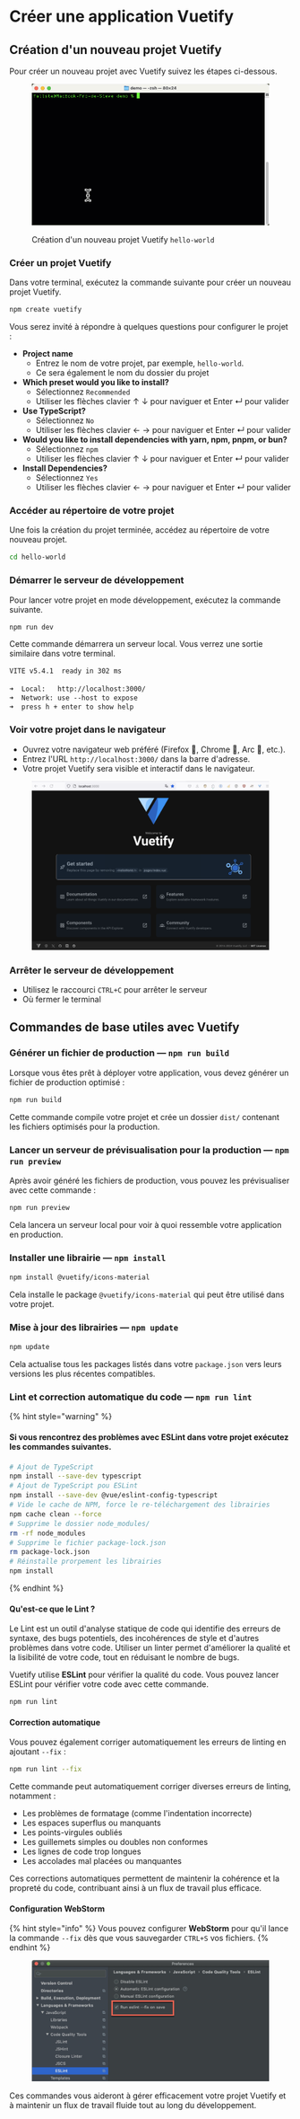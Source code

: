 # Créer une application Vuetify

## Création d'un nouveau projet Vuetify

Pour créer un nouveau projet avec Vuetify suivez les étapes ci-dessous.

<div data-full-width="true">

<figure><img src="../.gitbook/assets/vuetify-create.gif" alt=""><figcaption><p>Création d'un nouveau projet Vuetify <code>hello-world</code></p></figcaption></figure>

</div>

### **Créer un projet Vuetify**

Dans votre terminal, exécutez la commande suivante pour créer un nouveau projet Vuetify.

```bash
npm create vuetify
```

Vous serez invité à répondre à quelques questions pour configurer le projet :

* **Project name**
  * Entrez le nom de votre projet, par exemple, `hello-world`.
  * Ce sera également le nom du dossier du projet
* **Which preset would you like to install?**&#x20;
  * Sélectionnez `Recommended`&#x20;
  * Utiliser les flèches clavier ↑ ↓ pour naviguer et Enter ↵ pour valider
* **Use TypeScript?**&#x20;
  * Sélectionnez `No`&#x20;
  * Utiliser les flèches clavier ← → pour naviguer et Enter ↵ pour valider
* **Would you like to install dependencies with yarn, npm, pnpm, or bun?**&#x20;
  * Sélectionnez `npm`
  * Utiliser les flèches clavier ↑ ↓ pour naviguer et Enter ↵ pour valider
* **Install Dependencies?**&#x20;
  * Sélectionnez `Yes`&#x20;
  * Utiliser les flèches clavier ← → pour naviguer et Enter ↵ pour valider

### **Accéder au répertoire de votre projet**

Une fois la création du projet terminée, accédez au répertoire de votre nouveau projet.

```bash
cd hello-world
```

### **Démarrer le serveur de développement**

Pour lancer votre projet en mode développement, exécutez la commande suivante.

```bash
npm run dev
```

Cette commande démarrera un serveur local. Vous verrez une sortie similaire dans votre terminal.

```
VITE v5.4.1  ready in 302 ms

➜  Local:   http://localhost:3000/
➜  Network: use --host to expose
➜  press h + enter to show help
```

### **Voir votre projet dans le navigateur**

* Ouvrez votre navigateur web préféré (Firefox 🦊, Chrome 💩,  Arc 🌈, etc.).
* Entrez l'URL `http://localhost:3000/` dans la barre d'adresse.
* Votre projet Vuetify sera visible et interactif dans le navigateur.

<figure><img src="../.gitbook/assets/Screenshot 2024-09-26 at 14.48.12.png" alt=""><figcaption></figcaption></figure>

### **Arrêter le serveur de développement**&#x20;

* Utilisez le raccourci `CTRL+C` pour arrêter le serveur
* Où fermer le terminal

## Commandes de base utiles avec Vuetify

### **Générer un fichier de production — `npm run build`**

Lorsque vous êtes prêt à déployer votre application, vous devez générer un fichier de production optimisé :

```bash
npm run build
```

Cette commande compile votre projet et crée un dossier `dist/` contenant les fichiers optimisés pour la production.

### **Lancer un serveur de prévisualisation pour la production — `npm run preview`**

Après avoir généré les fichiers de production, vous pouvez les prévisualiser avec cette commande :

```bash
npm run preview
```

Cela lancera un serveur local pour voir à quoi ressemble votre application en production.

### **Installer une librairie** — `npm install`

```bash
npm install @vuetify/icons-material
```

Cela installe le package `@vuetify/icons-material` qui peut être utilisé dans votre projet.

### **Mise à jour des librairies — `npm update`**

```bash
npm update
```

Cela actualise tous les packages listés dans votre `package.json` vers leurs versions les plus récentes compatibles.

### **Lint et correction automatique du code — `npm run lint`**

{% hint style="warning" %}
#### Si vous rencontrez des problèmes avec ESLint dans votre projet exécutez les commandes suivantes.

```sh
# Ajout de TypeScript
npm install --save-dev typescript
# Ajout de TypeScript pou ESLint
npm install --save-dev @vue/eslint-config-typescript
# Vide le cache de NPM, force le re-téléchargement des librairies
npm cache clean --force
# Supprime le dossier node_modules/
rm -rf node_modules
# Supprime le fichier package-lock.json
rm package-lock.json
# Réinstalle prorpement les librairies
npm install
```
{% endhint %}

#### **Qu'est-ce que le Lint ?**

Le Lint est un outil d'analyse statique de code qui identifie des erreurs de syntaxe, des bugs potentiels, des incohérences de style et d'autres problèmes dans votre code. Utiliser un linter permet d'améliorer la qualité et la lisibilité de votre code, tout en réduisant le nombre de bugs.

Vuetify utilise **ESLint** pour vérifier la qualité du code. Vous pouvez lancer ESLint pour vérifier votre code avec cette commande.

```bash
npm run lint
```

#### Correction automatique

Vous pouvez également corriger automatiquement les erreurs de linting en ajoutant `--fix` :

```bash
npm run lint --fix
```

Cette commande peut automatiquement corriger diverses erreurs de linting, notamment :

* Les problèmes de formatage (comme l'indentation incorrecte)
* Les espaces superflus ou manquants
* Les points-virgules oubliés
* Les guillemets simples ou doubles non conformes
* Les lignes de code trop longues
* Les accolades mal placées ou manquantes

Ces corrections automatiques permettent de maintenir la cohérence et la propreté du code, contribuant ainsi à un flux de travail plus efficace.

#### Configuration WebStorm

{% hint style="info" %}
Vous pouvez configurer **WebStorm** pour qu'il lance la commande `--fix` dès que vous sauvegarder `CTRL+S` vos fichiers.
{% endhint %}

<figure><img src="../.gitbook/assets/eslint-fix-webstorm.png" alt=""><figcaption></figcaption></figure>

Ces commandes vous aideront à gérer efficacement votre projet Vuetify et à maintenir un flux de travail fluide tout au long du développement.


